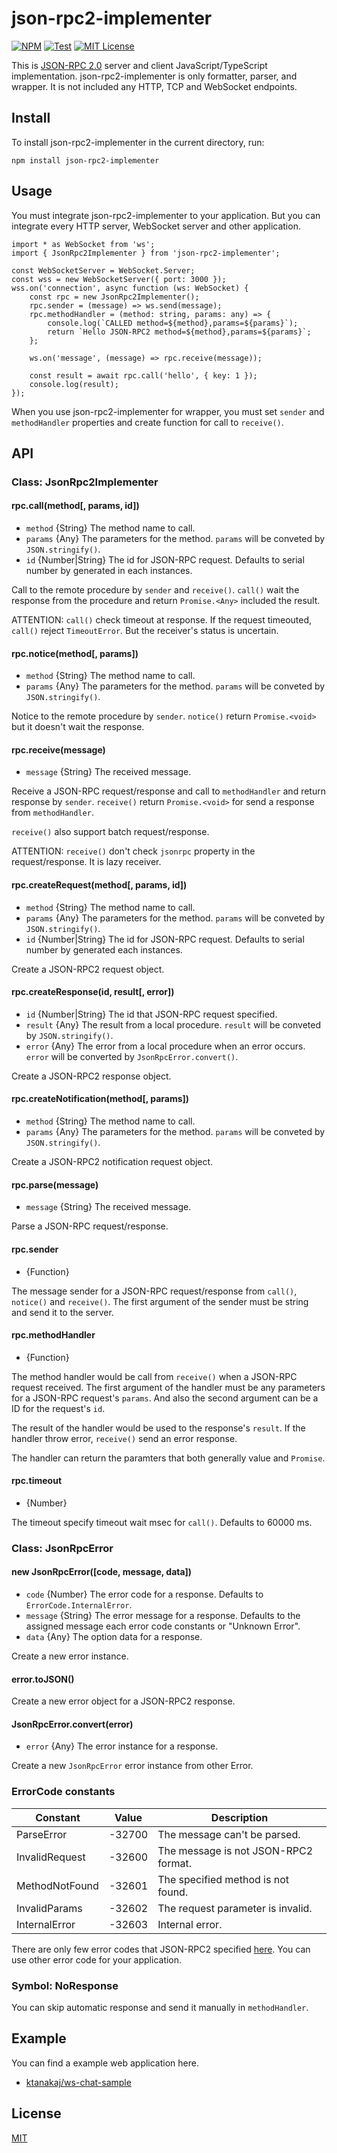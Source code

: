 # json-rpc2-implementer
[![NPM](https://nodei.co/npm/json-rpc2-implementer.png?downloads=true)](https://nodei.co/npm/json-rpc2-implementer/)
[![Test](https://github.com/ktanakaj/json-rpc2-implementer/actions/workflows/test.yml/badge.svg)](https://github.com/ktanakaj/json-rpc2-implementer/actions/workflows/test.yml)
[![MIT License](http://img.shields.io/badge/license-MIT-blue.svg?style=flat)](LICENSE)

This is [JSON-RPC 2.0](http://www.jsonrpc.org/specification) server and client JavaScript/TypeScript implementation. json-rpc2-implementer is only formatter, parser, and wrapper. It is not included any HTTP, TCP and WebSocket endpoints.

## Install
To install json-rpc2-implementer in the current directory, run:

    npm install json-rpc2-implementer

## Usage
You must integrate json-rpc2-implementer to your application. But you can integrate every HTTP server, WebSocket server and other application.

    import * as WebSocket from 'ws';
    import { JsonRpc2Implementer } from 'json-rpc2-implementer';

    const WebSocketServer = WebSocket.Server;
    const wss = new WebSocketServer({ port: 3000 });
    wss.on('connection', async function (ws: WebSocket) {
    	const rpc = new JsonRpc2Implementer();
    	rpc.sender = (message) => ws.send(message);
    	rpc.methodHandler = (method: string, params: any) => {
    		console.log(`CALLED method=${method},params=${params}`);
    		return `Hello JSON-RPC2 method=${method},params=${params}`;
    	};

    	ws.on('message', (message) => rpc.receive(message));

    	const result = await rpc.call('hello', { key: 1 });
    	console.log(result);
    });

When you use json-rpc2-implementer for wrapper, you must set `sender` and `methodHandler` properties and create function for call to `receive()`.

## API

### Class: JsonRpc2Implementer
#### rpc.call(method[, params, id])
* `method` {String} The method name to call.
* `params` {Any} The parameters for the method. `params` will be conveted by `JSON.stringify()`.
* `id` {Number|String} The id for JSON-RPC request. Defaults to serial number by generated in each instances.

Call to the remote procedure by `sender` and `receive()`. `call()` wait the response from the procedure and return `Promise.<Any>` included the result.

ATTENTION: `call()` check timeout at response. If the request timeouted, `call()` reject `TimeoutError`. But the receiver's status is uncertain.

#### rpc.notice(method[, params])
* `method` {String} The method name to call.
* `params` {Any} The parameters for the method. `params` will be conveted by `JSON.stringify()`.

Notice to the remote procedure by `sender`. `notice()` return `Promise.<void>` but it doesn't wait the response.

#### rpc.receive(message)
* `message` {String} The received message.

Receive a JSON-RPC request/response and call to `methodHandler` and return response by `sender`. `receive()` return `Promise.<void>` for send a response from `methodHandler`.

`receive()` also support batch request/response.

ATTENTION: `receive()` don't check `jsonrpc` property in the request/response. It is lazy receiver.

#### rpc.createRequest(method[, params, id])
* `method` {String} The method name to call.
* `params` {Any} The parameters for the method. `params` will be conveted by `JSON.stringify()`.
* `id` {Number|String} The id for JSON-RPC request. Defaults to serial number by generated each instances.

Create a JSON-RPC2 request object. 

#### rpc.createResponse(id, result[, error])
* `id` {Number|String} The id that JSON-RPC request specified.
* `result` {Any} The result from a local procedure. `result` will be conveted by `JSON.stringify()`.
* `error` {Any} The error from a local procedure when an error occurs. `error` will be converted by `JsonRpcError.convert()`.

Create a JSON-RPC2 response object. 

#### rpc.createNotification(method[, params])
* `method` {String} The method name to call.
* `params` {Any} The parameters for the method. `params` will be conveted by `JSON.stringify()`.

Create a JSON-RPC2 notification request object. 

#### rpc.parse(message)
* `message` {String} The received message.

Parse a JSON-RPC request/response.

#### rpc.sender
* {Function}

The message sender for a JSON-RPC request/response from `call()`, `notice()` and `receive()`.
The first argument of the sender must be string and send it to the server.

#### rpc.methodHandler
* {Function}

The method handler would be call from `receive()` when a JSON-RPC request received.
The first argument of the handler must be any parameters for a JSON-RPC request's `params`.
And also the second argument can be a ID for the request's `id`.

The result of the handler would be used to the response's `result`.
If the handler throw error, `receive()` send an error response.

The handler can return the paramters that both generally value and `Promise`.

#### rpc.timeout
* {Number}

The timeout specify timeout wait msec for `call()`.
Defaults to 60000 ms.

### Class: JsonRpcError
#### new JsonRpcError([code, message, data])
* `code` {Number} The error code for a response. Defaults to `ErrorCode.InternalError`.
* `message` {String} The error message for a response. Defaults to the assigned message each error code constants or "Unknown Error".
* `data` {Any} The option data for a response.

Create a new error instance.

#### error.toJSON()
Create a new error object for a JSON-RPC2 response.

#### JsonRpcError.convert(error)
* `error` {Any} The error instance for a response.

Create a new `JsonRpcError` error instance from other Error.

### ErrorCode constants

|Constant       | Value      | Description                                      |
|---------------|------------|--------------------------------------------------|
|ParseError     | -32700     | The message can't be parsed.                     |
|InvalidRequest | -32600     | The message is not JSON-RPC2 format.             |
|MethodNotFound | -32601     | The specified method is not found.               |
|InvalidParams  | -32602     | The request parameter is invalid.                |
|InternalError  | -32603     | Internal error.                                  |

There are only few error codes that JSON-RPC2 specified [here](http://www.jsonrpc.org/specification#error_object).
You can use other error code for your application.

### Symbol: NoResponse
You can skip automatic response and send it manually in `methodHandler`.

## Example
You can find a example web application here.

* [ktanakaj/ws-chat-sample](https://github.com/ktanakaj/ws-chat-sample)

## License
[MIT](https://github.com/ktanakaj/json-rpc2-implementer/blob/master/LICENSE)
